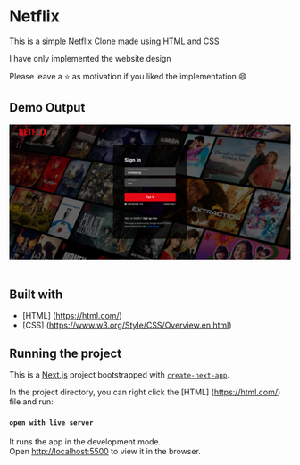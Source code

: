 # Netflix
This is a simple Netflix Clone made using HTML and CSS

I have only implemented the website design

Please leave a ⭐ as motivation if you liked the implementation 😄

## Demo Output
![Demo](/assets/demo.png)
<br />
<br />

## Built with
* [HTML] (https://html.com/)
* [CSS] (https://www.w3.org/Style/CSS/Overview.en.html)

## Running the project
This is a [Next.js](https://nextjs.org/) project bootstrapped with [`create-next-app`](https://github.com/vercel/next.js/tree/canary/packages/create-next-app).

In the project directory, you can right click the [HTML] (https://html.com/) file and run:

#### `open with live server`

It runs the app in the development mode.<br />
Open [http://localhost:5500](http://localhost:5500) to view it in the browser. 


